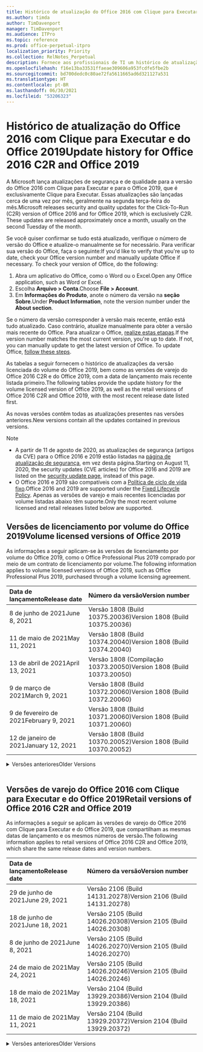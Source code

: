 ```yaml
---
title: Histórico de atualização do Office 2016 com Clique para Executar e do Office 2019
ms.author: timda
author: TimDavenport
manager: TimDavenport
ms.audience: ITPro
ms.topic: reference
ms.prod: office-perpetual-itpro
localization_priority: Priority
ms.collection: RelNotes_Perpetual
description: Fornece aos profissionais de TI um histórico de atualização para versões perpétuas do Office 2016 e 2019 com Clique para Executar
ms.openlocfilehash: f16e13ba33531ffaeae309606a953fcdfe5fbe2b
ms.sourcegitcommit: bd700dedc0c80ae72fa5611665ad6d321127a531
ms.translationtype: HT
ms.contentlocale: pt-BR
ms.lasthandoff: 06/30/2021
ms.locfileid: "53206323"
---
```

# <a name="update-history-for-office-2016-c2r-and-office-2019"></a><span data-ttu-id="4088a-103">Histórico de atualização do Office 2016 com Clique para Executar e do Office 2019</span><span class="sxs-lookup"><span data-stu-id="4088a-103">Update history for Office 2016 C2R and Office 2019</span></span>

<span data-ttu-id="4088a-p101">A Microsoft lança atualizações de segurança e de qualidade para a versão do Office 2016 com Clique para Executar e para o Office 2019, que é exclusivamente Clique para Executar. Essas atualizações são lançadas cerca de uma vez por mês, geralmente na segunda terça-feira do mês.</span><span class="sxs-lookup"><span data-stu-id="4088a-p101">Microsoft releases security and quality updates for the Click-To-Run (C2R) version of Office 2016 and for Office 2019, which is exclusively C2R. These updates are released approximately once a month, usually on the second Tuesday of the month.</span></span>

<span data-ttu-id="4088a-p102">Se você quiser confirmar se tudo está atualizado, verifique o número de versão do Office e atualize-o manualmente se for necessário. Para verificar sua versão do Office, faça o seguinte:</span><span class="sxs-lookup"><span data-stu-id="4088a-p102">If you'd like to verify that you're up to date, check your Office version number and manually update Office if necessary. To check your version of Office, do the following:</span></span>

  1.    <span data-ttu-id="4088a-108">Abra um aplicativo do Office, como o Word ou o Excel.</span><span class="sxs-lookup"><span data-stu-id="4088a-108">Open any Office application, such as Word or Excel.</span></span>
  2.    <span data-ttu-id="4088a-109">Escolha **Arquivo > Conta**.</span><span class="sxs-lookup"><span data-stu-id="4088a-109">Choose **File > Account**.</span></span>
  3.    <span data-ttu-id="4088a-110">Em **Informações do Produto**, anote o número da versão na **seção Sobre**.</span><span class="sxs-lookup"><span data-stu-id="4088a-110">Under **Product Information**, note the version number under the **About section**.</span></span>

<span data-ttu-id="4088a-p103">Se o número da versão corresponder à versão mais recente, então está tudo atualizado. Caso contrário, atualize manualmente para obter a versão mais recente do Office. Para atualizar o Office, [realize estas etapas](https://support.office.com/article/2ab296f3-7f03-43a2-8e50-46de917611c5).</span><span class="sxs-lookup"><span data-stu-id="4088a-p103">If the version number matches the most current version, you're up to date. If not, you can manually update to get the latest version of Office. To update Office, [follow these steps](https://support.office.com/article/2ab296f3-7f03-43a2-8e50-46de917611c5).</span></span>


<span data-ttu-id="4088a-114">As tabelas a seguir fornecem o histórico de atualizações da versão licenciada do volume do Office 2019, bem como as versões de varejo do Office 2016 C2R e do Office 2019, com a data de lançamento mais recente listada primeiro.</span><span class="sxs-lookup"><span data-stu-id="4088a-114">The following tables provide the update history for the volume licensed version of Office 2019, as well as the retail versions of Office 2016 C2R and Office 2019, with the most recent release date listed first.</span></span>

<span data-ttu-id="4088a-115">As novas versões contêm todas as atualizações presentes nas versões anteriores.</span><span class="sxs-lookup"><span data-stu-id="4088a-115">New versions contain all the updates contained in previous versions.</span></span>


 > [!NOTE]
> - <span data-ttu-id="4088a-116">A partir de 11 de agosto de 2020, as atualizações de segurança (artigos da CVE) para o Office 2016 e 2019 estão listadas na [página de atualização de segurança](./microsoft365-apps-security-updates.md), em vez desta página.</span><span class="sxs-lookup"><span data-stu-id="4088a-116">Starting on August 11, 2020, the security updates (CVE articles) for Office 2016 and 2019 are listed on the [security update page](./microsoft365-apps-security-updates.md), instead of this page.</span></span> 
> - <span data-ttu-id="4088a-117">O Office 2016 e 2019 são compatíveis com a [Política de ciclo de vida fixo](/lifecycle/policies/fixed).</span><span class="sxs-lookup"><span data-stu-id="4088a-117">Office 2016 and 2019 are supported under the [Fixed Lifecycle Policy](/lifecycle/policies/fixed).</span></span> <span data-ttu-id="4088a-118">Apenas as versões de varejo e mais recentes licenciadas por volume listadas abaixo têm suporte.</span><span class="sxs-lookup"><span data-stu-id="4088a-118">Only the most recent volume licensed and retail releases listed below are supported.</span></span>


## <a name="volume-licensed-versions-of-office-2019"></a><span data-ttu-id="4088a-119">Versões de licenciamento por volume do Office 2019</span><span class="sxs-lookup"><span data-stu-id="4088a-119">Volume licensed versions of Office 2019</span></span>
<span data-ttu-id="4088a-120">As informações a seguir aplicam-se às versões de licenciamento por volume do Office 2019, como o Office Professional Plus 2019 comprado por meio de um contrato de licenciamento por volume.</span><span class="sxs-lookup"><span data-stu-id="4088a-120">The following information applies to volume licensed versions of Office 2019, such as Office Professional Plus 2019, purchased through a volume licensing agreement.</span></span>

[//]: # (NÃO REMOVA O INÍCIO DA TABELA VL)


|<span data-ttu-id="4088a-122">**Data de lançamento**</span><span class="sxs-lookup"><span data-stu-id="4088a-122">**Release date**</span></span>|<span data-ttu-id="4088a-123">**Número da versão**</span><span class="sxs-lookup"><span data-stu-id="4088a-123">**Version number**</span></span>|
|:-----|:-----|
|<span data-ttu-id="4088a-124">8 de junho de 2021</span><span class="sxs-lookup"><span data-stu-id="4088a-124">June 8, 2021</span></span>|<span data-ttu-id="4088a-125">Versão 1808 (Build 10375.20036)</span><span class="sxs-lookup"><span data-stu-id="4088a-125">Version 1808 (Build 10375.20036)</span></span>|
|<span data-ttu-id="4088a-126">11 de maio de 2021</span><span class="sxs-lookup"><span data-stu-id="4088a-126">May 11, 2021</span></span>|<span data-ttu-id="4088a-127">Versão 1808 (Build 10374.20040)</span><span class="sxs-lookup"><span data-stu-id="4088a-127">Version 1808 (Build 10374.20040)</span></span>|
|<span data-ttu-id="4088a-128">13 de abril de 2021</span><span class="sxs-lookup"><span data-stu-id="4088a-128">April 13, 2021</span></span>|<span data-ttu-id="4088a-129">Versão 1808 (Compilação 10373.20050)</span><span class="sxs-lookup"><span data-stu-id="4088a-129">Version 1808 (Build 10373.20050)</span></span>|
|<span data-ttu-id="4088a-130">9 de março de 2021</span><span class="sxs-lookup"><span data-stu-id="4088a-130">March 9, 2021</span></span>|<span data-ttu-id="4088a-131">Versão 1808 (Build 10372.20060)</span><span class="sxs-lookup"><span data-stu-id="4088a-131">Version 1808 (Build 10372.20060)</span></span>|
|<span data-ttu-id="4088a-132">9 de fevereiro de 2021</span><span class="sxs-lookup"><span data-stu-id="4088a-132">February 9, 2021</span></span>|<span data-ttu-id="4088a-133">Versão 1808 (Build 10371.20060)</span><span class="sxs-lookup"><span data-stu-id="4088a-133">Version 1808 (Build 10371.20060)</span></span>|
|<span data-ttu-id="4088a-134">12 de janeiro de 2021</span><span class="sxs-lookup"><span data-stu-id="4088a-134">January 12, 2021</span></span>|<span data-ttu-id="4088a-135">Versão 1808 (Build 10370.20052)</span><span class="sxs-lookup"><span data-stu-id="4088a-135">Version 1808 (Build 10370.20052)</span></span>|


[//]: # (NÃO REMOVA O FINAL DA TABELA VL)

<details>
<summary><span data-ttu-id="4088a-137">Versões anteriores</span><span class="sxs-lookup"><span data-stu-id="4088a-137">Older Versions</span></span></summary>
 

[//]: # (NÃO REMOVA O INÍCIO DA ANTIGA TABELA VL)


|<span data-ttu-id="4088a-139">**Data de lançamento**</span><span class="sxs-lookup"><span data-stu-id="4088a-139">**Release date**</span></span>|<span data-ttu-id="4088a-140">**Número da versão**</span><span class="sxs-lookup"><span data-stu-id="4088a-140">**Version number**</span></span>|
|:-----|:-----|
|<span data-ttu-id="4088a-141">8 de dezembro de 2020</span><span class="sxs-lookup"><span data-stu-id="4088a-141">December 8, 2020</span></span>|<span data-ttu-id="4088a-142">Versão 1808 (Build 10369.20032)</span><span class="sxs-lookup"><span data-stu-id="4088a-142">Version 1808 (Build 10369.20032)</span></span>|
|<span data-ttu-id="4088a-143">10 de novembro de 2020</span><span class="sxs-lookup"><span data-stu-id="4088a-143">November 10, 2020</span></span>|<span data-ttu-id="4088a-144">Versão 1808 (Build 10368.20035)</span><span class="sxs-lookup"><span data-stu-id="4088a-144">Version 1808 (Build 10368.20035)</span></span>|
|<span data-ttu-id="4088a-145">13 de outubro de 2020</span><span class="sxs-lookup"><span data-stu-id="4088a-145">October 13, 2020</span></span>|<span data-ttu-id="4088a-146">Versão 1808 (Build 10367.20048)</span><span class="sxs-lookup"><span data-stu-id="4088a-146">Version 1808 (Build 10367.20048)</span></span>|
|<span data-ttu-id="4088a-147">8 de setembro de 2020</span><span class="sxs-lookup"><span data-stu-id="4088a-147">September 8, 2020</span></span>|<span data-ttu-id="4088a-148">Versão 1808 (build 10366.20016)</span><span class="sxs-lookup"><span data-stu-id="4088a-148">Version 1808 (Build 10366.20016)</span></span>|
|<span data-ttu-id="4088a-149">11 de agosto de 2020</span><span class="sxs-lookup"><span data-stu-id="4088a-149">August 11, 2020</span></span>|<span data-ttu-id="4088a-150">Versão 1808 (Compilação 10364.20059)</span><span class="sxs-lookup"><span data-stu-id="4088a-150">Version 1808 (Build 10364.20059)</span></span>|
|<span data-ttu-id="4088a-151">14 de julho de 2020</span><span class="sxs-lookup"><span data-stu-id="4088a-151">July 14, 2020</span></span>   |<span data-ttu-id="4088a-152">Versão 1808 (Build 10363.20015)</span><span class="sxs-lookup"><span data-stu-id="4088a-152">Version 1808 (Build 10363.20015)</span></span>  |
|<span data-ttu-id="4088a-153">9 de junho de 2020</span><span class="sxs-lookup"><span data-stu-id="4088a-153">June 9, 2020</span></span>   |<span data-ttu-id="4088a-154">Versão 1808 (Compilação 10361.20002)</span><span class="sxs-lookup"><span data-stu-id="4088a-154">Version 1808 (Build 10361.20002)</span></span>  |
|<span data-ttu-id="4088a-155">12 de maio de 2020</span><span class="sxs-lookup"><span data-stu-id="4088a-155">May 12, 2020</span></span>   |<span data-ttu-id="4088a-156">Versão 1808 (Build 10359.20023)</span><span class="sxs-lookup"><span data-stu-id="4088a-156">Version 1808 (Build 10359.20023)</span></span>  |
|<span data-ttu-id="4088a-157">14 de abril de 2020</span><span class="sxs-lookup"><span data-stu-id="4088a-157">April 14, 2020</span></span>   |<span data-ttu-id="4088a-158">Versão 1808 (Build 10358.20061)</span><span class="sxs-lookup"><span data-stu-id="4088a-158">Version 1808 (Build 10358.20061)</span></span>  |
|<span data-ttu-id="4088a-159">10 de março de 2020</span><span class="sxs-lookup"><span data-stu-id="4088a-159">March 10, 2020</span></span>   |<span data-ttu-id="4088a-160">Versão 1808 (Build 10357.20081)</span><span class="sxs-lookup"><span data-stu-id="4088a-160">Version 1808 (Build 10357.20081)</span></span>  |
|<span data-ttu-id="4088a-161">11 de fevereiro de 2020</span><span class="sxs-lookup"><span data-stu-id="4088a-161">February 11, 2020</span></span>   |<span data-ttu-id="4088a-162">Versão 1808 (Build 10356.20006)</span><span class="sxs-lookup"><span data-stu-id="4088a-162">Version 1808 (Build 10356.20006)</span></span>  |


[//]: # (NÃO REMOVA O FINAL DA ANTIGA TABELA VL)

</details>


<br/>

## <a name="retail-versions-of-office-2016-c2r-and-office-2019"></a><span data-ttu-id="4088a-164">Versões de varejo do Office 2016 com Clique para Executar e do Office 2019</span><span class="sxs-lookup"><span data-stu-id="4088a-164">Retail versions of Office 2016 C2R and Office 2019</span></span>
<span data-ttu-id="4088a-165">As informações a seguir se aplicam às versões de varejo do Office 2016 com Clique para Executar e do Office 2019, que compartilham as mesmas datas de lançamento e os mesmos números de versão.</span><span class="sxs-lookup"><span data-stu-id="4088a-165">The following information applies to retail versions of Office 2016 C2R and Office 2019, which share the same release dates and version numbers.</span></span>

[//]: # (NÃO REMOVA O INÍCIO DA TABELA DE VAREJO)


|<span data-ttu-id="4088a-167">**Data de lançamento**</span><span class="sxs-lookup"><span data-stu-id="4088a-167">**Release date**</span></span>|<span data-ttu-id="4088a-168">**Número da versão**</span><span class="sxs-lookup"><span data-stu-id="4088a-168">**Version number**</span></span>|
|:-----|:-----|
|<span data-ttu-id="4088a-169">29 de junho de 2021</span><span class="sxs-lookup"><span data-stu-id="4088a-169">June 29, 2021</span></span>|<span data-ttu-id="4088a-170">Versão 2106 (Build 14131.20278)</span><span class="sxs-lookup"><span data-stu-id="4088a-170">Version 2106 (Build 14131.20278)</span></span>|
|<span data-ttu-id="4088a-171">18 de junho de 2021</span><span class="sxs-lookup"><span data-stu-id="4088a-171">June 18, 2021</span></span>|<span data-ttu-id="4088a-172">Versão 2105 (Build 14026.20308)</span><span class="sxs-lookup"><span data-stu-id="4088a-172">Version 2105 (Build 14026.20308)</span></span>|
|<span data-ttu-id="4088a-173">8 de junho de 2021</span><span class="sxs-lookup"><span data-stu-id="4088a-173">June 8, 2021</span></span>|<span data-ttu-id="4088a-174">Versão 2105 (Build 14026.20270)</span><span class="sxs-lookup"><span data-stu-id="4088a-174">Version 2105 (Build 14026.20270)</span></span>|
|<span data-ttu-id="4088a-175">24 de maio de 2021</span><span class="sxs-lookup"><span data-stu-id="4088a-175">May 24, 2021</span></span>|<span data-ttu-id="4088a-176">Versão 2105 (Build 14026.20246)</span><span class="sxs-lookup"><span data-stu-id="4088a-176">Version 2105 (Build 14026.20246)</span></span>|
|<span data-ttu-id="4088a-177">18 de maio de 2021</span><span class="sxs-lookup"><span data-stu-id="4088a-177">May 18, 2021</span></span>|<span data-ttu-id="4088a-178">Versão 2104 (Build 13929.20386)</span><span class="sxs-lookup"><span data-stu-id="4088a-178">Version 2104 (Build 13929.20386)</span></span>|
|<span data-ttu-id="4088a-179">11 de maio de 2021</span><span class="sxs-lookup"><span data-stu-id="4088a-179">May 11, 2021</span></span>|<span data-ttu-id="4088a-180">Versão 2104 (Build 13929.20372)</span><span class="sxs-lookup"><span data-stu-id="4088a-180">Version 2104 (Build 13929.20372)</span></span>|


[//]: # (NÃO REMOVA O FINAL DA TABELA DE VAREJO)

<details>
<summary><span data-ttu-id="4088a-182">Versões anteriores</span><span class="sxs-lookup"><span data-stu-id="4088a-182">Older Versions</span></span></summary>
 

[//]: # (NÃO REMOVA O INÍCIO DA ANTIGA TABELA DE VAREJO)


|<span data-ttu-id="4088a-184">**Data de lançamento**</span><span class="sxs-lookup"><span data-stu-id="4088a-184">**Release date**</span></span>|<span data-ttu-id="4088a-185">**Número da versão**</span><span class="sxs-lookup"><span data-stu-id="4088a-185">**Version number**</span></span>|
|:-----|:-----|
|<span data-ttu-id="4088a-186">29 de abril de 2021</span><span class="sxs-lookup"><span data-stu-id="4088a-186">April 29, 2021</span></span>|<span data-ttu-id="4088a-187">Versão 2104 (Build 13929.20296)</span><span class="sxs-lookup"><span data-stu-id="4088a-187">Version 2104 (Build 13929.20296)</span></span>|
|<span data-ttu-id="4088a-188">23 de abril de 2021</span><span class="sxs-lookup"><span data-stu-id="4088a-188">April 23, 2021</span></span>|<span data-ttu-id="4088a-189">Versão 2103 (Build 13901.20462)</span><span class="sxs-lookup"><span data-stu-id="4088a-189">Version 2103 (Build 13901.20462)</span></span>|
|<span data-ttu-id="4088a-190">13 de abril de 2021</span><span class="sxs-lookup"><span data-stu-id="4088a-190">April 13, 2021</span></span>|<span data-ttu-id="4088a-191">Versão 2103 (Compilação 13901.20400)</span><span class="sxs-lookup"><span data-stu-id="4088a-191">Version 2103 (Build 13901.20400)</span></span>|
|<span data-ttu-id="4088a-192">2 de abril de 2021</span><span class="sxs-lookup"><span data-stu-id="4088a-192">April 2, 2021</span></span>|<span data-ttu-id="4088a-193">Versão 2103 (Build 13901.20336)</span><span class="sxs-lookup"><span data-stu-id="4088a-193">Version 2103 (Build 13901.20336)</span></span>|
|<span data-ttu-id="4088a-194">30 de março de 2021</span><span class="sxs-lookup"><span data-stu-id="4088a-194">March 30, 2021</span></span>|<span data-ttu-id="4088a-195">Versão 2103 (Compilação 13901.20312)</span><span class="sxs-lookup"><span data-stu-id="4088a-195">Version 2103 (Build 13901.20312)</span></span>|
|<span data-ttu-id="4088a-196">18 de março, 2021</span><span class="sxs-lookup"><span data-stu-id="4088a-196">March 18, 2021</span></span>|<span data-ttu-id="4088a-197">Versão 2102 (Build 13801.20360)</span><span class="sxs-lookup"><span data-stu-id="4088a-197">Version 2102 (Build 13801.20360)</span></span>|
|<span data-ttu-id="4088a-198">9 de março de 2021</span><span class="sxs-lookup"><span data-stu-id="4088a-198">March 9, 2021</span></span>|<span data-ttu-id="4088a-199">Versão 2102 (Build 13801.20294)</span><span class="sxs-lookup"><span data-stu-id="4088a-199">Version 2102 (Build 13801.20294)</span></span>|
|<span data-ttu-id="4088a-200">1 de março de 2021</span><span class="sxs-lookup"><span data-stu-id="4088a-200">March 1, 2021</span></span>|<span data-ttu-id="4088a-201">Versão 2102 (Build 13801.20266)</span><span class="sxs-lookup"><span data-stu-id="4088a-201">Version 2102 (Build 13801.20266)</span></span>|
|<span data-ttu-id="4088a-202">16 de fevereiro de 2021</span><span class="sxs-lookup"><span data-stu-id="4088a-202">February 16, 2021</span></span>|<span data-ttu-id="4088a-203">Versão 2101 (Compilação 13628.20448)</span><span class="sxs-lookup"><span data-stu-id="4088a-203">Version 2101 (Build 13628.20448)</span></span>|
|<span data-ttu-id="4088a-204">9 de fevereiro de 2021</span><span class="sxs-lookup"><span data-stu-id="4088a-204">February 9, 2021</span></span>|<span data-ttu-id="4088a-205">Versão 2101 (Build 13628.20380)</span><span class="sxs-lookup"><span data-stu-id="4088a-205">Version 2101 (Build 13628.20380)</span></span>|
|<span data-ttu-id="4088a-206">26 de janeiro de 2021</span><span class="sxs-lookup"><span data-stu-id="4088a-206">January 26, 2021</span></span>|<span data-ttu-id="4088a-207">Versão 2101 (Build 13628.20274)</span><span class="sxs-lookup"><span data-stu-id="4088a-207">Version 2101 (Build 13628.20274)</span></span>|
|<span data-ttu-id="4088a-208">21 de janeiro de 2021</span><span class="sxs-lookup"><span data-stu-id="4088a-208">January 21, 2021</span></span>|<span data-ttu-id="4088a-209">Versão 2012 (Compilação 13530.20440)</span><span class="sxs-lookup"><span data-stu-id="4088a-209">Version 2012 (Build 13530.20440)</span></span>|
|<span data-ttu-id="4088a-210">12 de janeiro de 2021</span><span class="sxs-lookup"><span data-stu-id="4088a-210">January 12, 2021</span></span>|<span data-ttu-id="4088a-211">Versão 2012 (Build 13530.20376)</span><span class="sxs-lookup"><span data-stu-id="4088a-211">Version 2012 (Build 13530.20376)</span></span>|
|<span data-ttu-id="4088a-212">5 de janeiro de 2021</span><span class="sxs-lookup"><span data-stu-id="4088a-212">January 5, 2021</span></span>|<span data-ttu-id="4088a-213">Versão 2012 (Compilação 13530.20316)</span><span class="sxs-lookup"><span data-stu-id="4088a-213">Version 2012 (Build 13530.20316)</span></span>|
|<span data-ttu-id="4088a-214">21 de dezembro de 2020</span><span class="sxs-lookup"><span data-stu-id="4088a-214">December 21, 2020</span></span>|<span data-ttu-id="4088a-215">Version 2011 (Compilação 13426.20404)</span><span class="sxs-lookup"><span data-stu-id="4088a-215">Version 2011 (Build 13426.20404)</span></span>|
|<span data-ttu-id="4088a-216">8 de dezembro de 2020</span><span class="sxs-lookup"><span data-stu-id="4088a-216">December 8, 2020</span></span>|<span data-ttu-id="4088a-217">Versão 2011 (Build 13426.20332)</span><span class="sxs-lookup"><span data-stu-id="4088a-217">Version 2011 (Build 13426.20332)</span></span>|
|<span data-ttu-id="4088a-218">2 de dezembro de 2020</span><span class="sxs-lookup"><span data-stu-id="4088a-218">December 2, 2020</span></span>|<span data-ttu-id="4088a-219">Versão 2011 (Build 13426.20308)</span><span class="sxs-lookup"><span data-stu-id="4088a-219">Version 2011 (Build 13426.20308)</span></span>|
|<span data-ttu-id="4088a-220">30 de novembro de 2020</span><span class="sxs-lookup"><span data-stu-id="4088a-220">November 30, 2020</span></span>|<span data-ttu-id="4088a-221">Versão 2011 (Build 13426.20294)</span><span class="sxs-lookup"><span data-stu-id="4088a-221">Version 2011 (Build 13426.20294)</span></span>|
|<span data-ttu-id="4088a-222">23 de novembro de 2020</span><span class="sxs-lookup"><span data-stu-id="4088a-222">November 23, 2020</span></span>|<span data-ttu-id="4088a-223">Versão 2011 (Build 13426.20274)</span><span class="sxs-lookup"><span data-stu-id="4088a-223">Version 2011 (Build 13426.20274)</span></span>|
|<span data-ttu-id="4088a-224">17 de novembro de 2020</span><span class="sxs-lookup"><span data-stu-id="4088a-224">November 17, 2020</span></span>|<span data-ttu-id="4088a-225">Versão 2010 (Build 13328.20408)</span><span class="sxs-lookup"><span data-stu-id="4088a-225">Version 2010 (Build 13328.20408)</span></span>|
|<span data-ttu-id="4088a-226">10 de novembro de 2020</span><span class="sxs-lookup"><span data-stu-id="4088a-226">November 10, 2020</span></span>|<span data-ttu-id="4088a-227">Versão 2010 (Build 13328.20356)</span><span class="sxs-lookup"><span data-stu-id="4088a-227">Version 2010 (Build 13328.20356)</span></span>|
|<span data-ttu-id="4088a-228">27 de outubro de 2020</span><span class="sxs-lookup"><span data-stu-id="4088a-228">October 27, 2020</span></span>|<span data-ttu-id="4088a-229">Versão 2010 (Compilação 13328.20292)</span><span class="sxs-lookup"><span data-stu-id="4088a-229">Version 2010 (Build 13328.20292)</span></span>|
|<span data-ttu-id="4088a-230">21 de outubro de 2020</span><span class="sxs-lookup"><span data-stu-id="4088a-230">October 21, 2020</span></span>|<span data-ttu-id="4088a-231">Versão 2009 (Compilação 13231.20418)</span><span class="sxs-lookup"><span data-stu-id="4088a-231">Version 2009 (Build 13231.20418)</span></span>|
|<span data-ttu-id="4088a-232">13 de outubro de 2020</span><span class="sxs-lookup"><span data-stu-id="4088a-232">October 13, 2020</span></span>|<span data-ttu-id="4088a-233">Versão 2009 (Build 13231.20390)</span><span class="sxs-lookup"><span data-stu-id="4088a-233">Version 2009 (Build 13231.20390)</span></span>|
|<span data-ttu-id="4088a-234">8 de outubro de 2020</span><span class="sxs-lookup"><span data-stu-id="4088a-234">October 8, 2020</span></span>|<span data-ttu-id="4088a-235">Versão 2009 (Build 13231.20368)</span><span class="sxs-lookup"><span data-stu-id="4088a-235">Version 2009 (Build 13231.20368)</span></span>|
|<span data-ttu-id="4088a-236">28 de setembro de 2020</span><span class="sxs-lookup"><span data-stu-id="4088a-236">September 28, 2020</span></span>|<span data-ttu-id="4088a-237">Versão 2009 (Build 13231.20262)</span><span class="sxs-lookup"><span data-stu-id="4088a-237">Version 2009 (Build 13231.20262)</span></span>|
|<span data-ttu-id="4088a-238">22 de setembro de 2020</span><span class="sxs-lookup"><span data-stu-id="4088a-238">September 22, 2020</span></span>|<span data-ttu-id="4088a-239">Versão 2008 (Build 13127.20508)</span><span class="sxs-lookup"><span data-stu-id="4088a-239">Version 2008 (Build 13127.20508)</span></span>|
|<span data-ttu-id="4088a-240">9 de setembro de 2020</span><span class="sxs-lookup"><span data-stu-id="4088a-240">September 9, 2020</span></span>|<span data-ttu-id="4088a-241">Versão 2008 (Build 13127.20408)</span><span class="sxs-lookup"><span data-stu-id="4088a-241">Version 2008 (Build 13127.20408)</span></span>|
|<span data-ttu-id="4088a-242">31 de agosto de 2020</span><span class="sxs-lookup"><span data-stu-id="4088a-242">August 31, 2020</span></span>|<span data-ttu-id="4088a-243">Versão 2008 (Compilação 13127.20296)</span><span class="sxs-lookup"><span data-stu-id="4088a-243">Version 2008 (Build 13127.20296)</span></span>|
|<span data-ttu-id="4088a-244">25 de agosto de 2020</span><span class="sxs-lookup"><span data-stu-id="4088a-244">August 25, 2020</span></span>|<span data-ttu-id="4088a-245">Versão 2007 (Compilação 13029.20460)</span><span class="sxs-lookup"><span data-stu-id="4088a-245">Version 2007 (Build 13029.20460)</span></span>|
|<span data-ttu-id="4088a-246">11 de agosto de 2020</span><span class="sxs-lookup"><span data-stu-id="4088a-246">August 11, 2020</span></span>|<span data-ttu-id="4088a-247">Versão 2007 (Compilação 13029.20344)</span><span class="sxs-lookup"><span data-stu-id="4088a-247">Version 2007 (Build 13029.20344)</span></span>|
|<span data-ttu-id="4088a-248">30 de julho de 2020</span><span class="sxs-lookup"><span data-stu-id="4088a-248">July 30, 2020</span></span>|<span data-ttu-id="4088a-249">Versão 2007 (Build 13029.20308)</span><span class="sxs-lookup"><span data-stu-id="4088a-249">Version 2007 (Build 13029.20308)</span></span>  |
|<span data-ttu-id="4088a-250">28 de julho de 2020</span><span class="sxs-lookup"><span data-stu-id="4088a-250">July 28, 2020</span></span>|<span data-ttu-id="4088a-251">Versão 2006 (Build 13001.20498)</span><span class="sxs-lookup"><span data-stu-id="4088a-251">Version 2006 (Build 13001.20498)</span></span>  |
|<span data-ttu-id="4088a-252">14 de julho de 2020</span><span class="sxs-lookup"><span data-stu-id="4088a-252">July 14, 2020</span></span>|<span data-ttu-id="4088a-253">Versão 2006 (Build 13001.20384)</span><span class="sxs-lookup"><span data-stu-id="4088a-253">Version 2006 (Build 13001.20384)</span></span>  |
|<span data-ttu-id="4088a-254">30 de junho de 2020</span><span class="sxs-lookup"><span data-stu-id="4088a-254">June 30, 2020</span></span>|<span data-ttu-id="4088a-255">Versão 2006 (Compilação 13001.20266)</span><span class="sxs-lookup"><span data-stu-id="4088a-255">Version 2006 (Build 13001.20266)</span></span>  |
|<span data-ttu-id="4088a-256">24 de junho de 2020</span><span class="sxs-lookup"><span data-stu-id="4088a-256">June 24, 2020</span></span>|<span data-ttu-id="4088a-257">Versão 2005 (Compilação 12827.20470)</span><span class="sxs-lookup"><span data-stu-id="4088a-257">Version 2005 (Build 12827.20470)</span></span>  |
|<span data-ttu-id="4088a-258">9 de junho de 2020</span><span class="sxs-lookup"><span data-stu-id="4088a-258">June 9, 2020</span></span>|<span data-ttu-id="4088a-259">Versão 2005 (Compilação 12827.20336)</span><span class="sxs-lookup"><span data-stu-id="4088a-259">Version 2005 (Build 12827.20336)</span></span>  |
|<span data-ttu-id="4088a-260">2 de junho de 2020</span><span class="sxs-lookup"><span data-stu-id="4088a-260">June 2, 2020</span></span>|<span data-ttu-id="4088a-261">Versão 2005 (Compilação 12827.20268)</span><span class="sxs-lookup"><span data-stu-id="4088a-261">Version 2005 (Build 12827.20268)</span></span>  |
|<span data-ttu-id="4088a-262">21 de maio de 2020</span><span class="sxs-lookup"><span data-stu-id="4088a-262">May 21, 2020</span></span>|<span data-ttu-id="4088a-263">Versão 2004 (Compilação 12730.20352)</span><span class="sxs-lookup"><span data-stu-id="4088a-263">Version 2004 (Build 12730.20352)</span></span>  |
|<span data-ttu-id="4088a-264">12 de maio de 2020</span><span class="sxs-lookup"><span data-stu-id="4088a-264">May 12, 2020</span></span>|<span data-ttu-id="4088a-265">Versão 2004 (Build 12730.20270)</span><span class="sxs-lookup"><span data-stu-id="4088a-265">Version 2004 (Build 12730.20270)</span></span>  |
|<span data-ttu-id="4088a-266">04 de maio de 2020</span><span class="sxs-lookup"><span data-stu-id="4088a-266">May 4, 2020</span></span>|<span data-ttu-id="4088a-267">Versão 2004 (Build 12730.20250)</span><span class="sxs-lookup"><span data-stu-id="4088a-267">Version 2004 (Build 12730.20250)</span></span>  |
|<span data-ttu-id="4088a-268">29 de abril de 2020</span><span class="sxs-lookup"><span data-stu-id="4088a-268">April 29, 2020</span></span>|<span data-ttu-id="4088a-269">Versão 2004 (Build 12730.20236)</span><span class="sxs-lookup"><span data-stu-id="4088a-269">Version 2004 (Build 12730.20236)</span></span>  |
|<span data-ttu-id="4088a-270">15 de abril de 2020</span><span class="sxs-lookup"><span data-stu-id="4088a-270">April 15, 2020</span></span>|<span data-ttu-id="4088a-271">Versão 2003 (Build 12624.20466)</span><span class="sxs-lookup"><span data-stu-id="4088a-271">Version 2003 (Build 12624.20466)</span></span>  |
|<span data-ttu-id="4088a-272">14 de abril de 2020</span><span class="sxs-lookup"><span data-stu-id="4088a-272">April 14, 2020</span></span>|<span data-ttu-id="4088a-273">Versão 2003 (Build 12624.20442)</span><span class="sxs-lookup"><span data-stu-id="4088a-273">Version 2003 (Build 12624.20442)</span></span>  |
|<span data-ttu-id="4088a-274">31 de março de 2020</span><span class="sxs-lookup"><span data-stu-id="4088a-274">March 31, 2020</span></span>|<span data-ttu-id="4088a-275">Versão 2003 (Build 12624.20382)</span><span class="sxs-lookup"><span data-stu-id="4088a-275">Version 2003 (Build 12624.20382)</span></span>  |
|<span data-ttu-id="4088a-276">25 de março de 2020</span><span class="sxs-lookup"><span data-stu-id="4088a-276">March 25, 2020</span></span>|<span data-ttu-id="4088a-277">Versão 2003 (Build 12624.20320)</span><span class="sxs-lookup"><span data-stu-id="4088a-277">Version 2003 (Build 12624.20320)</span></span>  |
|<span data-ttu-id="4088a-278">10 de março de 2020</span><span class="sxs-lookup"><span data-stu-id="4088a-278">March 10, 2020</span></span>|<span data-ttu-id="4088a-279">Versão 2002 (Build 12527.20278)</span><span class="sxs-lookup"><span data-stu-id="4088a-279">Version 2002 (Build 12527.20278)</span></span>  |
|<span data-ttu-id="4088a-280">1º de março de 2020</span><span class="sxs-lookup"><span data-stu-id="4088a-280">March 1, 2020</span></span>   |<span data-ttu-id="4088a-281">Versão 2002 (Build 12527.20242)</span><span class="sxs-lookup"><span data-stu-id="4088a-281">Version 2002 (Build 12527.20242)</span></span>  |


[//]: # (NÃO REMOVA O FINAL DA ANTIGA TABELA DE VAREJO)


</details>